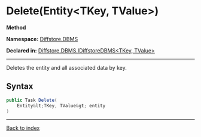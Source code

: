 # Delete(Entity&lt;TKey, TValue&gt;)

**Method**

**Namespace:** [Diffstore.DBMS](Diffstore.DBMS.md)

**Declared in:** [Diffstore.DBMS.IDiffstoreDBMS&lt;TKey, TValue&gt;](Diffstore.DBMS.IDiffstoreDBMS{TKey,TValue}.md)

------



Deletes the entity and all associated data by key.


## Syntax

```csharp
public Task Delete(
	Entity&lt;TKey, TValue&gt; entity
)
```

------

[Back to index](index.md)